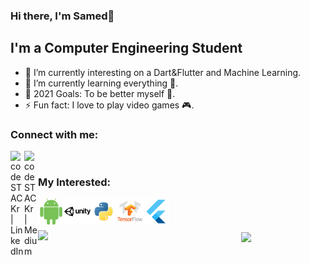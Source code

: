 ### Hi there, I'm Samed👋

## I'm a Computer Engineering Student
- 🔭 I’m currently interesting on a Dart&Flutter and Machine Learning.
- 🌱 I’m currently learning everything 🤣.
- 🥅 2021 Goals: To be better myself 💪.
- ⚡ Fun fact: I love to play video games 🎮.

### Connect with me:
[<img align="left" alt="codeSTACKr | LinkedIn" width="22px" src="https://cdn.jsdelivr.net/npm/simple-icons@v3/icons/linkedin.svg" />][linkedin]
[<img align="left" alt="codeSTACKr | Medium" width="22px" src="https://cdn.jsdelivr.net/npm/simple-icons@v3/icons/medium.svg" />][medium]

<br />

### My Interested:

<img align="left" alt="Android" width="42px" src="https://raw.githubusercontent.com/github/explore/78df643247d429f6cc873026c0622819ad797942/topics/android/android.png" />
<img align="left" alt="Unity" width="42px" src="https://raw.githubusercontent.com/github/explore/78df643247d429f6cc873026c0622819ad797942/topics/unity/unity.png" />
<img align="left" alt="Python" width="42px" src="https://raw.githubusercontent.com/github/explore/78df643247d429f6cc873026c0622819ad797942/topics/python/python.png" />
<img align="left" alt="Tensorflow" width="42px" src="https://raw.githubusercontent.com/github/explore/78df643247d429f6cc873026c0622819ad797942/topics/tensorflow/tensorflow.png" />
<img align="left" alt="Flutter" width="42px" src="https://raw.githubusercontent.com/github/explore/78df643247d429f6cc873026c0622819ad797942/topics/flutter/flutter.png" />
<br/>
<br/>
<br/>
<img align="left"  width="325px" src="https://github-readme-stats.anuraghazra1.vercel.app/api/top-langs/?username=SamedHrmn&layout=compact&theme=radical" />
<img align="center" width="425px" src="https://github-readme-stats.vercel.app/api?username=SamedHrmn&show_icons=true&theme=radical" />


[medium]: https://samed-harman.medium.com/
[linkedin]: https://linkedin.com/in/SamedHarman
